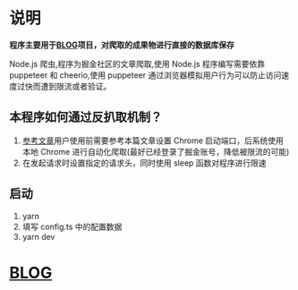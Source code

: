 # 说明
**程序主要用于[BLOG](https://github.com/Lrunlin/blog)项目，对爬取的成果物进行直接的数据库保存**

Node.js 爬虫,程序为掘金社区的文章爬取,使用 Node.js 程序编写需要依靠 puppeteer 和 cheerio,使用 puppeteer 通过浏览器模拟用户行为可以防止访问速度过快而遭到限流或者验证。

## 本程序如何通过反扒取机制？

1. [参考文章](https://blogweb.cn/article/6064301311)用户使用前需要参考本篇文章设置 Chrome 启动端口，后系统使用本地 Chrome 进行自动化爬取(最好已经登录了掘金账号，降低被限流的可能)
2. 在发起请求时设置指定的请求头，同时使用 sleep 函数对程序进行限速

## 启动

1. yarn
2. 填写 config.ts 中的配置数据
3. yarn dev

# [BLOG](https://blogweb.cn)
